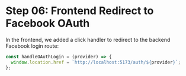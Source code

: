# Step 06: Frontend Redirect to Facebook OAuth

In the frontend, we added a click handler to redirect to the backend Facebook login route:

```js
const handleOAuthLogin = (provider) => {
  window.location.href = `http://localhost:5173/auth/${provider}`;
};